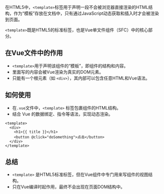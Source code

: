 在HTML5中，`<template>`标签用于声明一段不会被浏览器直接渲染的HTML结构，作为“模板”存放在文档中，只有通过JavaScript动态获取和插入时才会被渲染到页面。

`<template>`既是HTML5的标准标签，也是Vue单文件组件（SFC）中的核心部分。

## 在Vue文件中的作用
- `<template>`用于声明该组件的“模板”，即组件的结构和内容。
- 里面写的内容会被Vue渲染为真实的DOM元素。
- 只能有一个根元素（如 `<div>`），其内部可以包含任意HTML和Vue语法。

## 如何使用
- 在`.vue`文件中，`<template>` 标签包裹组件的HTML结构。
- 结合 Vue 的数据绑定、指令等语法，实现动态渲染。

```vue
<template>
  <div>
    <h1>{{ title }}</h1>
    <button @click="doSomething">点击</button>
  </div>
</template>
```

## 总结
- `<template>` 是HTML5标准标签，但在Vue组件中专门用来写组件的视图结构。
- 只在Vue编译时起作用，最终不会出现在页面DOM结构中。
